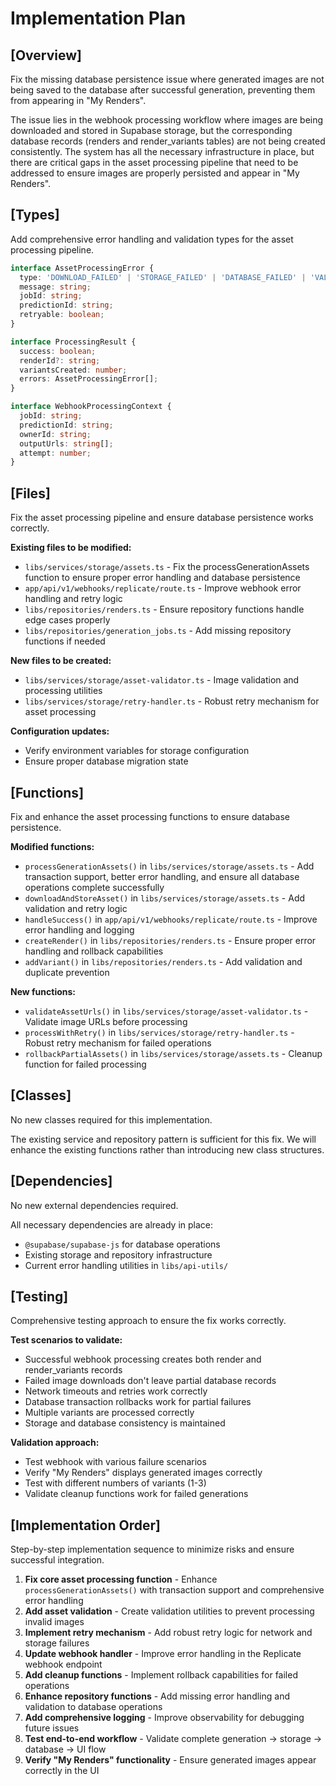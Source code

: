 # Implementation Plan

## [Overview]
Fix the missing database persistence issue where generated images are not being saved to the database after successful generation, preventing them from appearing in "My Renders".

The issue lies in the webhook processing workflow where images are being downloaded and stored in Supabase storage, but the corresponding database records (renders and render_variants tables) are not being created consistently. The system has all the necessary infrastructure in place, but there are critical gaps in the asset processing pipeline that need to be addressed to ensure images are properly persisted and appear in "My Renders".

## [Types]
Add comprehensive error handling and validation types for the asset processing pipeline.

```typescript
interface AssetProcessingError {
  type: 'DOWNLOAD_FAILED' | 'STORAGE_FAILED' | 'DATABASE_FAILED' | 'VALIDATION_FAILED';
  message: string;
  jobId: string;
  predictionId: string;
  retryable: boolean;
}

interface ProcessingResult {
  success: boolean;
  renderId?: string;
  variantsCreated: number;
  errors: AssetProcessingError[];
}

interface WebhookProcessingContext {
  jobId: string;
  predictionId: string;
  ownerId: string;
  outputUrls: string[];
  attempt: number;
}
```

## [Files]
Fix the asset processing pipeline and ensure database persistence works correctly.

**Existing files to be modified:**
- `libs/services/storage/assets.ts` - Fix the processGenerationAssets function to ensure proper error handling and database persistence
- `app/api/v1/webhooks/replicate/route.ts` - Improve webhook error handling and retry logic
- `libs/repositories/renders.ts` - Ensure repository functions handle edge cases properly
- `libs/repositories/generation_jobs.ts` - Add missing repository functions if needed

**New files to be created:**
- `libs/services/storage/asset-validator.ts` - Image validation and processing utilities
- `libs/services/storage/retry-handler.ts` - Robust retry mechanism for asset processing

**Configuration updates:**
- Verify environment variables for storage configuration
- Ensure proper database migration state

## [Functions]
Fix and enhance the asset processing functions to ensure database persistence.

**Modified functions:**
- `processGenerationAssets()` in `libs/services/storage/assets.ts` - Add transaction support, better error handling, and ensure all database operations complete successfully
- `downloadAndStoreAsset()` in `libs/services/storage/assets.ts` - Add validation and retry logic
- `handleSuccess()` in `app/api/v1/webhooks/replicate/route.ts` - Improve error handling and logging
- `createRender()` in `libs/repositories/renders.ts` - Ensure proper error handling and rollback capabilities
- `addVariant()` in `libs/repositories/renders.ts` - Add validation and duplicate prevention

**New functions:**
- `validateAssetUrls()` in `libs/services/storage/asset-validator.ts` - Validate image URLs before processing
- `processWithRetry()` in `libs/services/storage/retry-handler.ts` - Robust retry mechanism for failed operations
- `rollbackPartialAssets()` in `libs/services/storage/assets.ts` - Cleanup function for failed processing

## [Classes]
No new classes required for this implementation.

The existing service and repository pattern is sufficient for this fix. We will enhance the existing functions rather than introducing new class structures.

## [Dependencies]
No new external dependencies required.

All necessary dependencies are already in place:
- `@supabase/supabase-js` for database operations
- Existing storage and repository infrastructure
- Current error handling utilities in `libs/api-utils/`

## [Testing]
Comprehensive testing approach to ensure the fix works correctly.

**Test scenarios to validate:**
- Successful webhook processing creates both render and render_variants records
- Failed image downloads don't leave partial database records
- Network timeouts and retries work correctly
- Database transaction rollbacks work for partial failures
- Multiple variants are processed correctly
- Storage and database consistency is maintained

**Validation approach:**
- Test webhook with various failure scenarios
- Verify "My Renders" displays generated images correctly
- Test with different numbers of variants (1-3)
- Validate cleanup functions work for failed generations

## [Implementation Order]
Step-by-step implementation sequence to minimize risks and ensure successful integration.

1. **Fix core asset processing function** - Enhance `processGenerationAssets()` with transaction support and comprehensive error handling
2. **Add asset validation** - Create validation utilities to prevent processing invalid images
3. **Implement retry mechanism** - Add robust retry logic for network and storage failures
4. **Update webhook handler** - Improve error handling in the Replicate webhook endpoint
5. **Add cleanup functions** - Implement rollback capabilities for failed operations
6. **Enhance repository functions** - Add missing error handling and validation to database operations
7. **Add comprehensive logging** - Improve observability for debugging future issues
8. **Test end-to-end workflow** - Validate complete generation → storage → database → UI flow
9. **Verify "My Renders" functionality** - Ensure generated images appear correctly in the UI
